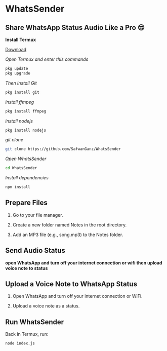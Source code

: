 # WhatsSender

## Share WhatsApp Status Audio Like a Pro 😎

**Install Termux**

[Download](https://github.com/termux/termux-app/releases/download/v0.119.0-beta.1/termux-app_v0.119.0-beta.1+apt-android-7-github-debug_universal.apk)


*Open Termux and enter this commands*

```bash
pkg update
pkg upgrade
```

*Then Install Git*

```bash
pkg install git
```

*install ffmpeg*

```bash
pkg install ffmpeg
```

*install nodejs*

```bash
pkg install nodejs
```

*git clone*

```bash
git clone https://github.com/SafwanGanz/WhatsSender
```

*Open WhatsSender*

```bash
cd WhatsSender
```

*Install dependencies*

```bash
npm install
```

## Prepare Files

1. Go to your file manager.


2. Create a new folder named Notes in the root directory.


3. Add an MP3 file (e.g., song.mp3) to the Notes folder.

## Send Audio Status 

**open WhatsApp and turn off your internet connection or wifi then upload voice note to status**

## Upload a Voice Note to WhatsApp Status

1. Open WhatsApp and turn off your internet connection or WiFi.


2. Upload a voice note as a status.

## Run WhatsSender

Back in Termux, run:
```bash
node index.js
```
